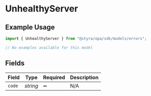 # UnhealthyServer

## Example Usage

```typescript
import { UnhealthyServer } from "@styra/opa/sdk/models/errors";

// No examples available for this model
```

## Fields

| Field              | Type               | Required           | Description        |
| ------------------ | ------------------ | ------------------ | ------------------ |
| `code`             | *string*           | :heavy_minus_sign: | N/A                |